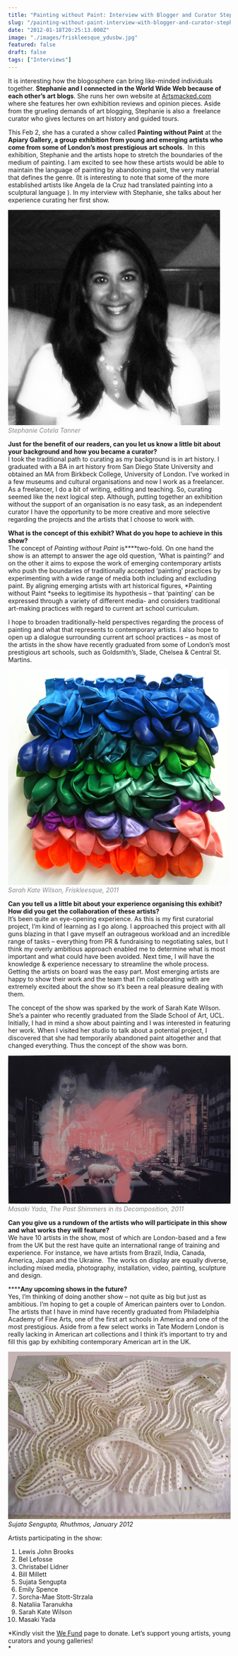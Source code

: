 ```yaml
---
title: "Painting without Paint: Interview with Blogger and Curator Stephanie Cotela Tanner"
slug: "/painting-without-paint-interview-with-blogger-and-curator-stephanie-cotela-tanner"
date: "2012-01-18T20:25:13.000Z"
image: "./images/friskleesque_ydusbw.jpg"
featured: false
draft: false
tags: ["Interviews"]
---
```



It is interesting how the blogosphere can bring like-minded individuals together. **Stephanie and I connected in the World Wide Web because of each other’s art blogs**. She runs her own website at [Artsmacked.com](http://artsmacked.com/exhibitions/) where she features her own exhibition reviews and opinion pieces. Aside from the grueling demands of art blogging, Stephanie is also a  freelance curator who gives lectures on art history and guided tours.

This Feb 2, she has a curated a show called **Painting without Paint** at the **Apiary Gallery, a group exhibition from young and emerging artists who come from some of London’s most prestigious art schools**.  In this exhibition, Stephanie and the artists hope to stretch the boundaries of the medium of painting. I am excited to see how these artists would be able to maintain the language of painting by abandoning paint, the very material that defines the genre. (It is interesting to note that some of the more established artists like Angela de la Cruz had translated painting into a sculptural language ). In my interview with Stephanie, she talks about her experience curating her first show.

[![](./images/Stephanie_qhmm4b.jpg "Stephanie")](./images/Stephanie_qhmm4b.jpg)<span style="color: #888888;">*Stephanie Cotela Tanner*</span>

**Just for the benefit of our readers, can you let us know a little bit about your background and how you became a curator?**  
I took the traditional path to curating as my background is in art history. I graduated with a BA in art history from San Diego State University and obtained an MA from Birkbeck College, University of London. I’ve worked in a few museums and cultural organisations and now I work as a freelancer. As a freelancer, I do a bit of writing, editing and teaching. So, curating seemed like the next logical step. Although, putting together an exhibition without the support of an organisation is no easy task, as an independent curator I have the opportunity to be more creative and more selective regarding the projects and the artists that I choose to work with.  

**What is the concept of this exhibit? What do you hope to achieve in this show?**  
The concept of *Painting without Paint* is****two-fold. On one hand the show is an attempt to answer the age old question, ‘What is painting?’ and on the other it aims to expose the work of emerging contemporary artists who push the boundaries of traditionally accepted ‘painting’ practices by experimenting with a wide range of media both including and excluding paint. By aligning emerging artists with art historical figures, *Painting without Paint *seeks to legitimise its hypothesis – that ‘painting’ can be expressed through a variety of different media- and considers traditional art-making practices with regard to current art school curriculum.

I hope to broaden traditionally-held perspectives regarding the process of painting and what that represents to contemporary artists. I also hope to open up a dialogue surrounding current art school practices – as most of the artists in the show have recently graduated from some of London’s most prestigious art schools, such as Goldsmith’s, Slade, Chelsea & Central St. Martins.

[![](./images/friskleesque_ydusbw.jpg "friskleesque")](./images/friskleesque_ydusbw.jpg)<span style="color: #888888;">*Sarah Kate Wilson, Friskleesque, 2011*</span>

**Can you tell us a little bit about your experience organising this exhibit? How did you get the collaboration of these artists?**  
It’s been quite an eye-opening experience. As this is my first curatorial project, I’m kind of learning as I go along. I approached this project with all guns blazing in that I gave myself an outrageous workload and an incredible range of tasks – everything from PR & fundraising to negotiating sales, but I think my overly ambitious approach enabled me to determine what is most important and what could have been avoided. Next time, I will have the knowledge & experience necessary to streamline the whole process. Getting the artists on board was the easy part. Most emerging artists are happy to show their work and the team that I’m collaborating with are extremely excited about the show so it’s been a real pleasure dealing with them.

The concept of the show was sparked by the work of Sarah Kate Wilson. She’s a painter who recently graduated from the Slade School of Art, UCL. Initially, I had in mind a show about painting and I was interested in featuring her work. When I visited her studio to talk about a potential project, I discovered that she had temporarily abandoned paint altogether and that changed everything. Thus the concept of the show was born.

[![](./images/The-Past-Shimmers-in-its-Decomposition1_f7b4pl.jpg "The-Past-Shimmers-in-its-Decomposition(1)")](./images/The-Past-Shimmers-in-its-Decomposition1_f7b4pl.jpg)<span style="color: #888888;">*Masaki Yada, The Past Shimmers in its Decomposition, 2011*</span>

**Can you give us a rundown of the artists who will participate in this show and what works they will feature?**  
We have 10 artists in the show, most of which are London-based and a few from the UK but the rest have quite an international range of training and experience. For instance, we have artists from Brazil, India, Canada, America, Japan and the Ukraine.  The works on display are equally diverse, including mixed media, photography, installation, video, painting, sculpture and design.

******Any upcoming shows in the future?**  
Yes, I’m thinking of doing another show – not quite as big but just as ambitious. I’m hoping to get a couple of American painters over to London. The artists that I have in mind have recently graduated from Philadelphia Academy of Fine Arts, one of the first art schools in America and one of the most prestigious. Aside from a few select works in Tate Modern London is really lacking in American art collections and I think it’s important to try and fill this gap by exhibiting contemporary American art in the UK.

[![](./images/Wall-Art-close-up1_xkaran.jpg "Wall Art - close up(1)")](./images/Wall-Art-close-up1_xkaran.jpg)*Sujata Sengupta, Rhuthmos, January 2012*

Artists participating in the show:

1. Lewis John Brooks  
2. Bel Lefosse  
3. Christabel Lidner  
4. Bill Millett  
5. Sujata Sengupta  
6. Emily Spence  
7. Sorcha-Mae Stott-Strzala  
8. Nataliia Taranukha  
9. Sarah Kate Wilson  
10. Masaki Yada

*Kindly visit the [We Fund](http://www.wefund.com/project/painting-without-paint) page to donate. Let’s support young artists, young curators and young galleries!   
*



